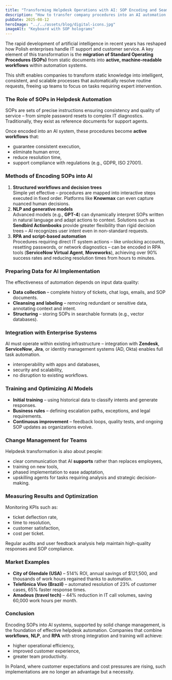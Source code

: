 ```yaml
---
title: "Transforming Helpdesk Operations with AI: SOP Encoding and Seamless Implementation"
description: "How to transfer company procedures into an AI automation environment and ensure effective change management"
pubDate: 2025-08-12
heroImage: "../../assets/blog/digital-icons.jpg"
imageAlt: "Keyboard with SOP holograms"
---
```


<p>The rapid development of artificial intelligence in recent years has reshaped how Polish enterprises handle IT support and customer service. A key element of this transformation is the <strong>migration of Standard Operating Procedures (SOPs)</strong> from static documents into <strong>active, machine-readable workflows</strong> within automation systems.</p>

<p>This shift enables companies to transform static knowledge into intelligent, consistent, and scalable processes that automatically resolve routine requests, freeing up teams to focus on tasks requiring expert intervention.</p>

<h3><strong>The Role of SOPs in Helpdesk Automation</strong></h3>

<p>SOPs are sets of precise instructions ensuring consistency and quality of service – from simple password resets to complex IT diagnostics. Traditionally, they exist as reference documents for support agents.</p>

<p>Once encoded into an AI system, these procedures become <strong>active workflows</strong> that:</p>

<ul>
<li>guarantee consistent execution,</li>
<li>eliminate human error,</li>
<li>reduce resolution time,</li>
<li>support compliance with regulations (e.g., GDPR, ISO 27001).</li>
</ul>

<h3><strong>Methods of Encoding SOPs into AI</strong></h3>

<ol>
<li><strong>Structured workflows and decision trees</strong><br /> Simple yet effective – procedures are mapped into interactive steps executed in fixed order. Platforms like <strong>Knowmax</strong> can even capture nuanced human decisions.</li>

<li><strong>NLP and generative models</strong><br /> Advanced models (e.g., <strong>GPT-4</strong>) can dynamically interpret SOPs written in natural language and adapt actions to context. Solutions such as <strong>Sendbird Actionbooks</strong> provide greater flexibility than rigid decision trees – AI recognizes user intent even in non-standard requests.</li>

<li><strong>RPA and script-based automation</strong><br /> Procedures requiring direct IT system actions – like unlocking accounts, resetting passwords, or network diagnostics – can be encoded in RPA tools (<strong>ServiceNow Virtual Agent</strong>, <strong>Moveworks</strong>), achieving over 90% success rates and reducing resolution times from hours to minutes.</li>
</ol>

<h3><strong>Preparing Data for AI Implementation</strong></h3>

<p>The effectiveness of automation depends on input data quality:</p>

<ul>
<li><strong>Data collection</strong> – complete history of tickets, chat logs, emails, and SOP documents.</li>
<li><strong>Cleansing and labeling</strong> – removing redundant or sensitive data, annotating context and intent.</li>
<li><strong>Structuring</strong> – storing SOPs in searchable formats (e.g., vector databases).</li>
</ul>

<h3><strong>Integration with Enterprise Systems</strong></h3>

<p>AI must operate within existing infrastructure – integration with <strong>Zendesk</strong>, <strong>ServiceNow</strong>, <strong>Jira</strong>, or identity management systems (AD, Okta) enables full task automation.</p>

<ul>
<li>interoperability with apps and databases,</li>
<li>security and scalability,</li>
<li>no disruption to existing workflows.</li>
</ul>

<h3><strong>Training and Optimizing AI Models</strong></h3>

<ul>
<li><strong>Initial training</strong> – using historical data to classify intents and generate responses.</li>
<li><strong>Business rules</strong> – defining escalation paths, exceptions, and legal requirements.</li>
<li><strong>Continuous improvement</strong> – feedback loops, quality tests, and ongoing SOP updates as organizations evolve.</li>
</ul>

<h3><strong>Change Management for Teams</strong></h3>

<p>Helpdesk transformation is also about people:</p>

<ul>
<li>clear communication that AI <strong>supports</strong> rather than replaces employees,</li>
<li>training on new tools,</li>
<li>phased implementation to ease adaptation,</li>
<li>upskilling agents for tasks requiring analysis and strategic decision-making.</li>
</ul>

<h3><strong>Measuring Results and Optimization</strong></h3>

<p>Monitoring KPIs such as:</p>

<ul>
<li>ticket deflection rate,</li>
<li>time to resolution,</li>
<li>customer satisfaction,</li>
<li>cost per ticket.</li>
</ul>

<p>Regular audits and user feedback analysis help maintain high-quality responses and SOP compliance.</p>

<h3><strong>Market Examples</strong></h3>

<ul>
<li><strong>City of Glendale (USA)</strong> – 514% ROI, annual savings of $121,500, and thousands of work hours regained thanks to automation.</li>
<li><strong>Telefônica Vivo (Brazil)</strong> – automated resolution of 23% of customer cases, 65% faster response times.</li>
<li><strong>Amadeus (travel tech)</strong> – 44% reduction in IT call volumes, saving 60,000 work hours per month.</li>
</ul>

<h3><strong>Conclusion</strong></h3>

<p>Encoding SOPs into AI systems, supported by solid change management, is the foundation of effective helpdesk automation. Companies that combine <strong>workflows</strong>, <strong>NLP</strong>, and <strong>RPA</strong> with strong integration and training will achieve:</p>

<ul>
<li>higher operational efficiency,</li>
<li>improved customer experience,</li>
<li>greater team productivity.</li>
</ul>

<p>In Poland, where customer expectations and cost pressures are rising, such implementations are no longer an advantage but a necessity.</p>
